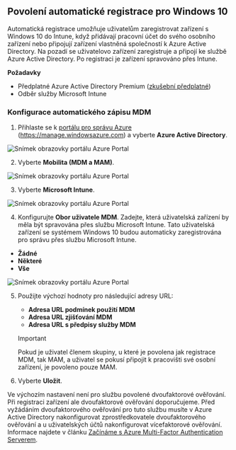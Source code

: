 ## <a name="enable-windows-10-automatic-enrollment"></a>Povolení automatické registrace pro Windows 10

Automatická registrace umožňuje uživatelům zaregistrovat zařízení s Windows 10 do Intune, když přidávají pracovní účet do svého osobního zařízení nebo připojují zařízení vlastněná společností k Azure Active Directory. Na pozadí se uživatelovo zařízení zaregistruje a připojí ke službě Azure Active Directory. Po registraci je zařízení spravováno přes Intune.

**Požadavky**
- Předplatné Azure Active Directory Premium ([zkušební předplatné](http://go.microsoft.com/fwlink/?LinkID=816845))
- Odběr služby Microsoft Intune


### <a name="configure-automatic-mdm-enrollment"></a>Konfigurace automatického zápisu MDM

1. Přihlaste se k [portálu pro správu Azure](https://portal.azure.com) (https://manage.windowsazure.com) a vyberte **Azure Active Directory**.

  ![Snímek obrazovky portálu Azure Portal](../media/auto-enroll-azure-main.png)

2. Vyberte **Mobilita (MDM a MAM)**.

  ![Snímek obrazovky portálu Azure Portal](../media/auto-enroll-mdm.png)

3. Vyberte **Microsoft Intune**.

  ![Snímek obrazovky portálu Azure Portal](../media/auto-enroll-intune.png)

4. Konfigurujte **Obor uživatele MDM**. Zadejte, která uživatelská zařízení by měla být spravována přes službu Microsoft Intune. Tato uživatelská zařízení se systémem Windows 10 budou automaticky zaregistrována pro správu přes službu Microsoft Intune.

  - **Žádné**
  - **Některé**
  - **Vše**

   ![Snímek obrazovky portálu Azure Portal](../media/auto-enroll-scope.png)

5. Použijte výchozí hodnoty pro následující adresy URL:
    - **Adresa URL podmínek použití MDM**
    - **Adresa URL zjišťování MDM**
    - **Adresa URL s předpisy služby MDM**

    > [!IMPORTANT]
    > Pokud je uživatel členem skupiny, u které je povolena jak registrace MDM, tak MAM, a uživatel se pokusí připojit k pracovišti své osobní zařízení, je povoleno pouze MAM. 

6. Vyberte **Uložit**.

Ve výchozím nastavení není pro službu povolené dvoufaktorové ověřování. Při registraci zařízení ale dvoufaktorové ověřování doporučujeme. Před vyžádáním dvoufaktorového ověřování pro tuto službu musíte v Azure Active Directory nakonfigurovat zprostředkovatele dvoufaktorového ověřování a u uživatelských účtů nakonfigurovat vícefaktorové ověřování. Informace najdete v článku [Začínáme s Azure Multi-Factor Authentication Serverem](https://docs.microsoft.com/azure/multi-factor-authentication/multi-factor-authentication-get-started-cloud).
